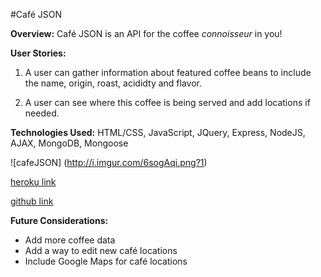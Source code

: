 #Café JSON

**Overview:**
Café JSON is an API for the coffee *connoisseur* in you!

**User Stories:**
1. A user can gather information about featured coffee beans to include the name, origin, roast, acididty and flavor.

2. A user can see where this coffee is being served and add locations if needed.

**Technologies Used:**
HTML/CSS, JavaScript, JQuery, Express, NodeJS, AJAX, MongoDB, Mongoose

![cafeJSON]
(http://i.imgur.com/6sogAqi.png?1)


[heroku link](https://arcane-lowlands-8512.herokuapp.com/)

[github link](https://github.com/kehontas/Project-01)

**Future Considerations:**
* Add more coffee data 
* Add a way to edit new café locations
* Include Google Maps for café locations